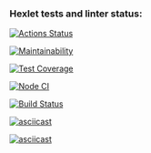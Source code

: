 ### Hexlet tests and linter status:
[![Actions Status](https://github.com/VGovorin/frontend-project-lvl2/workflows/hexlet-check/badge.svg)](https://github.com/VGovorin/frontend-project-lvl2/actions)

[![Maintainability](https://api.codeclimate.com/v1/badges/0a72233843ea262f0530/maintainability)](https://codeclimate.com/github/VGovorin/frontend-project-lvl2/maintainability)

[![Test Coverage](https://api.codeclimate.com/v1/badges/0a72233843ea262f0530/test_coverage)](https://codeclimate.com/github/VGovorin/frontend-project-lvl2/test_coverage)

[![Node CI](https://github.com/VGovorin/frontend-project-lvl2/actions/workflows/node.js.yml/badge.svg)](https://github.com/VGovorin/frontend-project-lvl2/actions)

[![Build Status](https://travis-ci.com/VGovorin/frontend-project-lvl2.svg?branch=main)](https://travis-ci.com/VGovorin/frontend-project-lvl2)

[![asciicast](https://asciinema.org/a/FqNxbapGZdVKPcdHMMsMdvMbk.svg)](https://asciinema.org/a/FqNxbapGZdVKPcdHMMsMdvMbk)

[![asciicast](https://asciinema.org/a/dsxF4Sbay1stzO7MbJ5VkWVjZ.svg)](https://asciinema.org/a/dsxF4Sbay1stzO7MbJ5VkWVjZ)